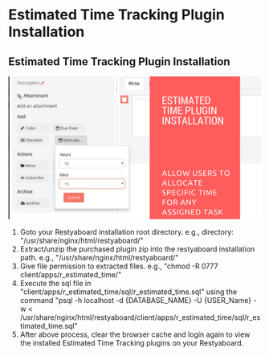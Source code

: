 # Estimated Time Tracking Plugin Installation

## Estimated Time Tracking Plugin Installation

[![How to configure Estimated Time Tracking plugin](estimated_time.png)](https://www.youtube.com/watch?v=uVYVskj3BJM)

1.  Goto your Restyaboard installation root directory. e.g., directory: "/usr/share/nginx/html/restyaboard/"
2.  Extract/unzip the purchased plugin zip into the restyaboard installation path. e.g., "/usr/share/nginx/html/restyaboard/"
3.  Give file permission to extracted files. e.g., "chmod -R 0777 client/apps/r_estimated_time/"
4.  Execute the sql file in "client/apps/r_estimated_time/sql/r_estimated_time.sql" using the command "psql -h localhost -d {DATABASE_NAME} -U {USER_Name} -w < /usr/share/nginx/html/restyaboard/client/apps/r_estimated_time/sql/r_estimated_time.sql"
5.  After above process, clear the browser cache and login again to view the installed Estimated Time Tracking plugins on your Restyaboard.
